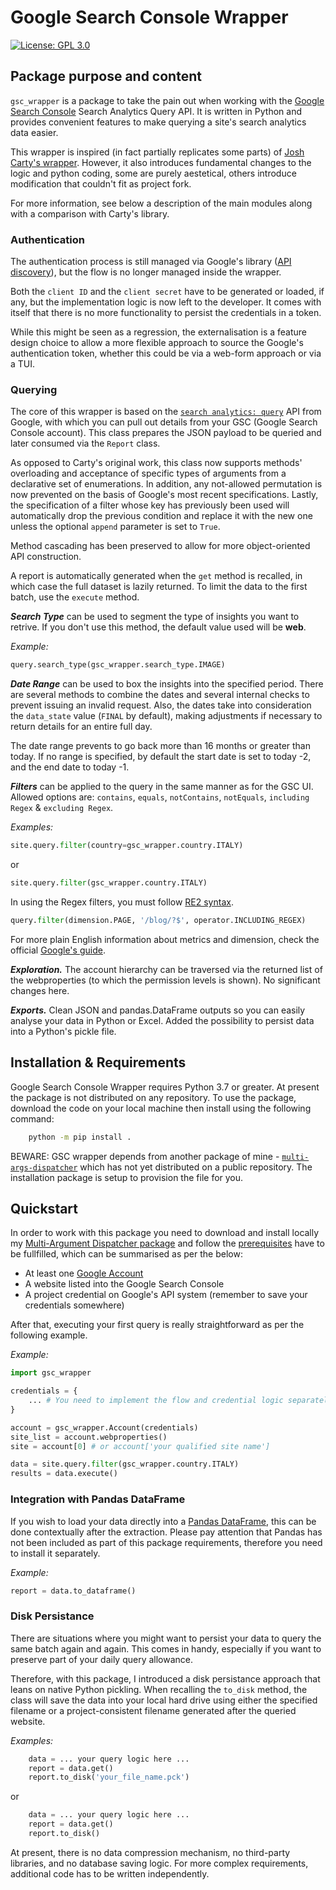 # Google Search Console Wrapper

[![License: GPL 3.0](https://www.gnu.org/graphics/gplv3-127x51.png)](https://www.gnu.org/licenses/gpl-3.0.txt)

## Package purpose and content

`gsc_wrapper` is a package to take the pain out when working with the [Google Search
Console](https://support.google.com/webmasters/answer/9128668) Search Analytics Query API. 
It is written in Python and provides convenient features to make querying a site's search analytics data easier.

This wrapper is inspired (in fact partially replicates some parts) of [Josh Carty's wrapper](https://github.com/joshcarty/google-searchconsole). However, it also introduces fundamental changes to the logic and python coding, some are purely aestetical, others introduce modification that couldn't fit as project fork.  

For more information, see below a description of the main modules along with a comparison with Carty's library.

### Authentication
The authentication process is still managed via Google's library ([API discovery](https://github.com/googleapis/google-api-python-client)), but the flow is no longer managed inside the wrapper. 

Both the `client ID` and the `client secret` have to be generated or loaded, if any, but the implementation logic is now left to the developer. It comes with itself that there is no more functionality to persist the credentials in a token.

While this might be seen as a regression, the externalisation is a feature design choice to allow a more flexible approach to source the Google's authentication token, whether this could be via a web-form approach or via a TUI.  

### Querying
The core of this wrapper is based on the [`search analytics: query`](https://developers.google.com/webmaster-tools/v1/searchanalytics/query) API from Google, with which you can pull out details from your GSC (Google Search Console account).
This class prepares the JSON payload to be queried and later consumed via the `Report` class. 

As opposed to Carty's original work, this class now supports methods' overloading and acceptance of specific types of arguments from a declarative set of enumerations. In addition, any not-allowed permutation is now prevented on the basis of Google's most recent specifications.
Lastly, the specification of a filter whose key has previously been used will automatically drop the previous condition and replace it with the new one unless the optional `append` parameter is set to `True`.

Method cascading has been preserved to allow for more object-oriented API construction.

A report is automatically generated when the `get` method is recalled, in which case the full dataset is lazily returned.
To limit the data to the first batch, use the `execute` method.

***Search Type*** can be used to segment the type of insights you want to retrive. If you don't use this method, the default value used will be **web**.

_Example:_
```py
query.search_type(gsc_wrapper.search_type.IMAGE)
```

***Date Range*** can be used to box the insights into the specified period. There are several methods to combine the dates and several internal checks to prevent issuing an invalid request. 
Also, the dates take into consideration the `data_state` value (`FINAL` by default), making adjustments if necessary to return details for an entire full day. 

The date range prevents to go back more than 16 months or greater than today. If no range is specified, by default the start date is set to today -2, and the end date to today -1.

***Filters*** can be applied to the query in the same manner as for the GSC UI. Allowed options are: `contains`, `equals`, `notContains`, `notEquals`, `including Regex` & `excluding Regex`.

_Examples:_
```py
site.query.filter(country=gsc_wrapper.country.ITALY)
```
or

```py
site.query.filter(gsc_wrapper.country.ITALY)
```

In using the Regex filters, you must follow [RE2 syntax](https://github.com/google/re2/wiki/Syntax).<br>
```py
query.filter(dimension.PAGE, '/blog/?$', operator.INCLUDING_REGEX)
```

For more plain English information about metrics and dimension, check the official [Google's guide](https://support.google.com/webmasters/answer/7576553).


***Exploration.*** The account hierarchy can be traversed via the returned list of the webproperties (to which the  permission levels is shown). No significant changes here.

***Exports.*** Clean JSON and pandas.DataFrame outputs so you can easily analyse your data in Python or Excel. Added the possibility to persist data into a Python's pickle file.

## Installation & Requirements

Google Search Console Wrapper requires Python 3.7 or greater. At present the package is not distributed on any repository. 
To use the package, download the code on your local machine then install using the following command:

```bash
    python -m pip install . 
```

BEWARE: GSC wrapper depends from another package of mine - [`multi-args-dispatcher`](https://github.com/andreamoro/Dispatcher) which has not yet distributed on a public repository. The installation package is setup to provision the file for you. 


## Quickstart

In order to work with this package you need to download and install locally my [Multi-Argument Dispatcher package](https://github.com/andreamoro/Dispatcher) and follow the [prerequisites](https://developers.google.com/webmaster-tools/search-console-api-original/v3/prereqs) have to be fullfilled, which can be summarised as per the below:
- At least one [Google Account](https://accounts.google.com/signup/v2/webcreateaccount)
- A website listed into the Google Search Console 
- A project credential on Google's API system (remember to save your credentials somewhere)

After that, executing your first query is really straightforward as per the following example.

_Example:_
```python
import gsc_wrapper

credentials = {
    ... # You need to implement the flow and credential logic separately
} 

account = gsc_wrapper.Account(credentials)
site_list = account.webproperties()
site = account[0] # or account['your qualified site name']

data = site.query.filter(gsc_wrapper.country.ITALY)
results = data.execute()
```

### Integration with Pandas DataFrame 
If you wish to load your data directly into a [Pandas DataFrame](https://pandas.pydata.org/), this can be done contextually after the extraction. 
Please pay attention that Pandas has not been included as part of this package requirements, therefore you need to install it separately.
 
_Example:_
```python
report = data.to_dataframe()
```

### Disk Persistance
There are situations where you might want to persist your data to query the same batch again and again.
This comes in handy, especially if you want to preserve part of your daily query allowance.

Therefore, with this package, I introduced a disk persistance approach that leans on native Python pickling. When recalling the `to_disk` method, the class will save the data into your local hard drive using either the specified filename or a project-consistent filename generated after the queried website.

_Examples:_
```python
    data = ... your query logic here ... 
    report = data.get()
    report.to_disk('your_file_name.pck')
```

or

```python
    data = ... your query logic here ... 
    report = data.get()
    report.to_disk()
```

At present, there is no data compression mechanism, no third-party libraries, and no database saving logic. For more complex requirements, additional code has to be written independently.
